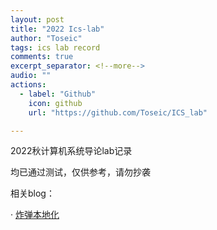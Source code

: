 ```yaml
---
layout: post
title: "2022 Ics-lab"
author: "Toseic"
tags: ics lab record
comments: true
excerpt_separator: <!--more-->
audio: ""
actions:
  - label: "Github"
    icon: github
    url: "https://github.com/Toseic/ICS_lab"

---
```


2022秋计算机系统导论lab记录 <!--more-->

均已通过测试，仅供参考，请勿抄袭

相关blog：

· [炸弹本地化](https://toseic.github.io/2022/09/24/ics-safe-bomb.html)